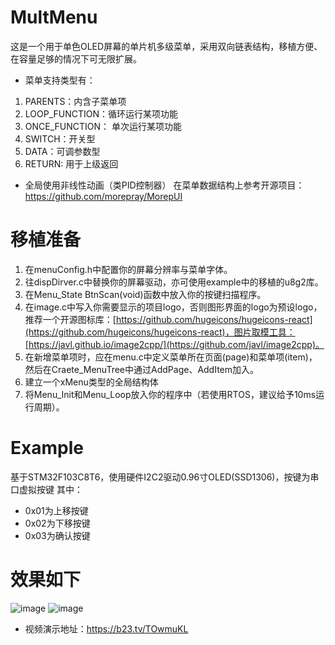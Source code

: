 # MultMenu
这是一个用于单色OLED屏幕的单片机多级菜单，采用双向链表结构，移植方便、在容量足够的情况下可无限扩展。
- 菜单支持类型有：
1. PARENTS：内含子菜单项
2. LOOP_FUNCTION：循环运行某项功能
3. ONCE_FUNCTION： 单次运行某项功能
4. SWITCH：开关型
5. DATA：可调参数型
6. RETURN: 用于上级返回
- 全局使用非线性动画（类PID控制器）
在菜单数据结构上参考开源项目：https://github.com/morepray/MorepUI
# 移植准备
1. 在menuConfig.h中配置你的屏幕分辨率与菜单字体。
2. 往dispDirver.c中替换你的屏幕驱动，亦可使用example中的移植的u8g2库。
3. 在Menu_State BtnScan(void)函数中放入你的按键扫描程序。
4. 在image.c中写入你需要显示的项目logo，否则图形界面的logo为预设logo，推荐一个开源图标库：[https://github.com/hugeicons/hugeicons-react](https://github.com/hugeicons/hugeicons-react)，图片取模工具：[https://javl.github.io/image2cpp/](https://github.com/javl/image2cpp)。
5. 在新增菜单项时，应在menu.c中定义菜单所在页面(page)和菜单项(item)，然后在Craete_MenuTree中通过AddPage、AddItem加入。
6. 建立一个xMenu类型的全局结构体
7. 将Menu_Init和Menu_Loop放入你的程序中（若使用RTOS，建议给予10ms运行周期）。
# Example
基于STM32F103C8T6，使用硬件I2C2驱动0.96寸OLED(SSD1306)，按键为串口虚拟按键
其中：
- 0x01为上移按键
- 0x02为下移按键
- 0x03为确认按键
# 效果如下
![image](https://github.com/JFeng-Z/MultMenu/blob/master/Image/img1.png)
![image](https://github.com/JFeng-Z/MultMenu/blob/master/Image/img2.png)
- 视频演示地址：https://b23.tv/TOwmuKL
